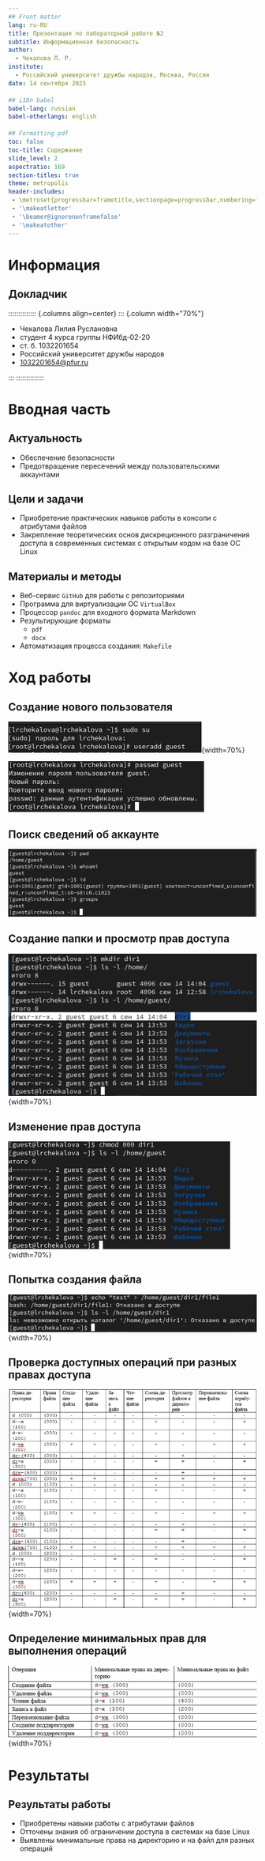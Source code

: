 ```yaml
---
## Front matter
lang: ru-RU
title: Презентация по лабораторной работе №2
subtitle: Информационная безопасность
author:
  - Чекалова Л. Р.
institute:
  - Российский университет дружбы народов, Москва, Россия
date: 14 сентября 2023

## i18n babel
babel-lang: russian
babel-otherlangs: english

## Formatting pdf
toc: false
toc-title: Содержание
slide_level: 2
aspectratio: 169
section-titles: true
theme: metropolis
header-includes:
 - \metroset{progressbar=frametitle,sectionpage=progressbar,numbering=fraction}
 - '\makeatletter'
 - '\beamer@ignorenonframefalse'
 - '\makeatother'
---
```


# Информация

## Докладчик

:::::::::::::: {.columns align=center}
::: {.column width="70%"}

  * Чекалова Лилия Руслановна
  * студент 4 курса группы НФИбд-02-20
  * ст. б. 1032201654
  * Российский университет дружбы народов
  * [1032201654@pfur.ru](mailto:1032201654@@pfur.ru)

:::
::::::::::::::

# Вводная часть

## Актуальность

- Обеспечение безопасности
- Предотвращение пересечений между пользовательскими аккаунтами

## Цели и задачи

- Приобретение практических навыков работы в консоли с атрибутами файлов
- Закрепление теоретических основ дискреционного разграничения доступа в современных системах с открытым кодом на базе ОС Linux

## Материалы и методы

- Веб-сервис `GitHub` для работы с репозиториями
- Программа для виртуализации ОС `VirtualBox`
- Процессор `pandoc` для входного формата Markdown
- Результирующие форматы
	- `pdf`
	- `docx`
- Автоматизация процесса создания: `Makefile`

# Ход работы

## Создание нового пользователя

![](image/1.png){width=70%}

![](image/2.png)

## Поиск сведений об аккаунте

![](image/4.png)

## Создание папки и просмотр прав доступа

![](image/7.png){width=70%}

## Изменение прав доступа

![](image/9.png){width=70%}

## Попытка создания файла

![](image/10.png){width=70%}

## Проверка доступных операций при разных правах доступа

![](image/13.png){width=70%}

## Определение минимальных прав для выполнения операций

![](image/16.png){width=70%}

# Результаты

## Результаты работы

- Приобретены навыки работы с атрибутами файлов
- Отточены знания об ограничении доступа в системах на базе Linux
- Выявлены минимальные права на директорию и на файл для разных операций